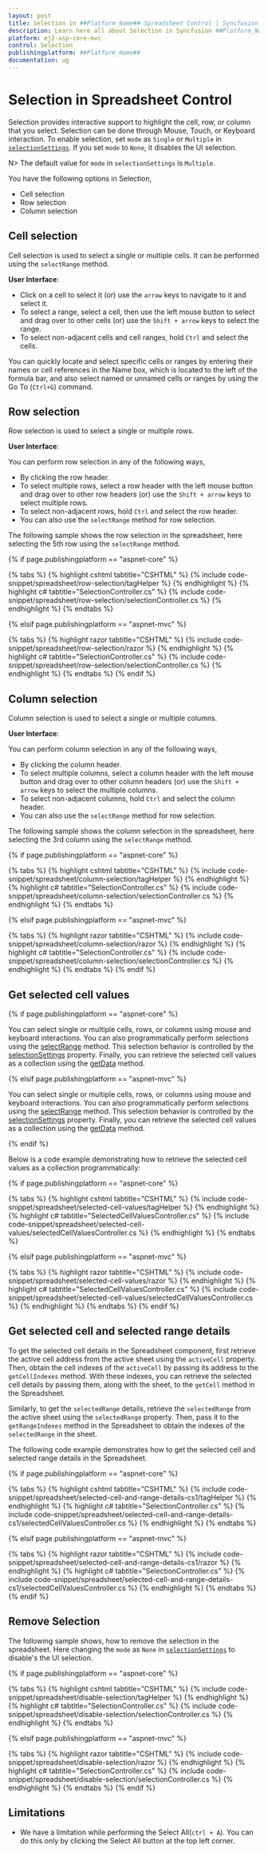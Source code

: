 ```yaml
---
layout: post
title: Selection in ##Platform_Name## Spreadsheet Control | Syncfusion
description: Learn here all about Selection in Syncfusion ##Platform_Name## Spreadsheet component of Syncfusion Essential JS 2 and more.
platform: ej2-asp-core-mvc
control: Selection
publishingplatform: ##Platform_Name##
documentation: ug
---
```



# Selection in Spreadsheet Control

Selection provides interactive support to highlight the cell, row, or column that you select. Selection can be done through Mouse, Touch, or Keyboard interaction. To enable selection, set `mode` as `Single` or `Multiple` in [`selectionSettings`](https://help.syncfusion.com/cr/aspnetcore-js2/Syncfusion.EJ2.Spreadsheet.Spreadsheet.html#Syncfusion_EJ2_Spreadsheet_Spreadsheet_SelectionSettings). If you set `mode` to `None`, it disables the UI selection.

N> The default value for `mode` in  `selectionSettings` is `Multiple`.

You have the following options in Selection,

* Cell selection
* Row selection
* Column selection

## Cell selection

Cell selection is used to select a single or multiple cells. It can be performed using the `selectRange` method.

**User Interface**:

* Click on a cell to select it (or) use the `arrow` keys to navigate to it and select it.
* To select a range, select a cell, then use the left mouse button to select and drag over to other cells (or) use the `Shift + arrow` keys to select the range.
* To select non-adjacent cells and cell ranges, hold `Ctrl` and select the cells.

You can quickly locate and select specific cells or ranges by entering their names or cell references in the Name box, which is located to the left of the formula bar, and also select named or unnamed cells or ranges by using the Go To (`Ctrl+G`) command.

## Row selection

Row selection is used to select a single or multiple rows.

**User Interface**:

You can perform row selection in any of the following ways,

* By clicking the row header.
* To select multiple rows, select a row header with the left mouse button and drag over to other row headers (or) use the `Shift + arrow` keys to select multiple rows.
* To select non-adjacent rows, hold `Ctrl` and select the row header.
* You can also use the `selectRange` method for row selection.

The following sample shows the row selection in the spreadsheet, here selecting the 5th row using the `selectRange` method.

{% if page.publishingplatform == "aspnet-core" %}

{% tabs %}
{% highlight cshtml tabtitle="CSHTML" %}
{% include code-snippet/spreadsheet/row-selection/tagHelper %}
{% endhighlight %}
{% highlight c# tabtitle="SelectionController.cs" %}
{% include code-snippet/spreadsheet/row-selection/selectionController.cs %}
{% endhighlight %}
{% endtabs %}

{% elsif page.publishingplatform == "aspnet-mvc" %}

{% tabs %}
{% highlight razor tabtitle="CSHTML" %}
{% include code-snippet/spreadsheet/row-selection/razor %}
{% endhighlight %}
{% highlight c# tabtitle="SelectionController.cs" %}
{% include code-snippet/spreadsheet/row-selection/selectionController.cs %}
{% endhighlight %}
{% endtabs %}
{% endif %}



## Column selection

Column selection is used to select a single or multiple columns.

**User Interface**:

You can perform column selection in any of the following ways,

* By clicking the column header.
* To select multiple columns, select a column header with the left mouse button and drag over to other column headers (or) use the `Shift + arrow` keys to select the multiple columns.
* To select non-adjacent columns, hold `Ctrl` and select the column header.
* You can also use the `selectRange` method for row selection.

The following sample shows the column selection in the spreadsheet, here selecting the 3rd column using  the `selectRange` method.

{% if page.publishingplatform == "aspnet-core" %}

{% tabs %}
{% highlight cshtml tabtitle="CSHTML" %}
{% include code-snippet/spreadsheet/column-selection/tagHelper %}
{% endhighlight %}
{% highlight c# tabtitle="SelectionController.cs" %}
{% include code-snippet/spreadsheet/column-selection/selectionController.cs %}
{% endhighlight %}
{% endtabs %}

{% elsif page.publishingplatform == "aspnet-mvc" %}

{% tabs %}
{% highlight razor tabtitle="CSHTML" %}
{% include code-snippet/spreadsheet/column-selection/razor %}
{% endhighlight %}
{% highlight c# tabtitle="SelectionController.cs" %}
{% include code-snippet/spreadsheet/column-selection/selectionController.cs %}
{% endhighlight %}
{% endtabs %}
{% endif %}

## Get selected cell values

{% if page.publishingplatform == "aspnet-core" %}

You can select single or multiple cells, rows, or columns using mouse and keyboard interactions. You can also programmatically perform selections using the [selectRange](https://helpej2.syncfusion.com/documentation/api/spreadsheet/#selectrange) method. This selection behavior is controlled by the [selectionSettings](https://help.syncfusion.com/cr/aspnetcore-js2/Syncfusion.EJ2.Spreadsheet.Spreadsheet.html#Syncfusion_EJ2_Spreadsheet_Spreadsheet_SelectionSettings) property. Finally, you can retrieve the selected cell values as a collection using the [getData](https://helpej2.syncfusion.com/documentation/api/spreadsheet/#getdata) method.

{% elsif page.publishingplatform == "aspnet-mvc" %}

You can select single or multiple cells, rows, or columns using mouse and keyboard interactions. You can also programmatically perform selections using the [selectRange](https://helpej2.syncfusion.com/documentation/api/spreadsheet/#selectrange) method. This selection behavior is controlled by the [selectionSettings](https://help.syncfusion.com/cr/aspnetmvc-js2/Syncfusion.EJ2.Spreadsheet.Spreadsheet.html#Syncfusion_EJ2_Spreadsheet_Spreadsheet_SelectionSettings) property. Finally, you can retrieve the selected cell values as a collection using the [getData](https://helpej2.syncfusion.com/documentation/api/spreadsheet/#getdata) method.

{% endif %}

Below is a code example demonstrating how to retrieve the selected cell values as a collection programmatically:

{% if page.publishingplatform == "aspnet-core" %}

{% tabs %}
{% highlight cshtml tabtitle="CSHTML" %}
{% include code-snippet/spreadsheet/selected-cell-values/tagHelper %}
{% endhighlight %}
{% highlight c# tabtitle="SelectedCellValuesController.cs" %}
{% include code-snippet/spreadsheet/selected-cell-values/selectedCellValuesController.cs %}
{% endhighlight %}
{% endtabs %}

{% elsif page.publishingplatform == "aspnet-mvc" %}

{% tabs %}
{% highlight razor tabtitle="CSHTML" %}
{% include code-snippet/spreadsheet/selected-cell-values/razor %}
{% endhighlight %}
{% highlight c# tabtitle="SelectedCellValuesController.cs" %}
{% include code-snippet/spreadsheet/selected-cell-values/selectedCellValuesController.cs %}
{% endhighlight %}
{% endtabs %}
{% endif %}

## Get selected cell and selected range details

To get the selected cell details in the Spreadsheet component, first retrieve the active cell address from the active sheet using the `activeCell` property. Then, obtain the cell indexes of the `activeCell` by passing its address to the `getCellIndexes` method. With these indexes, you can retrieve the selected cell details by passing them, along with the sheet, to the `getCell` method in the Spreadsheet.

Similarly, to get the `selectedRange` details, retrieve the `selectedRange` from the active sheet using the `selectedRange` property. Then, pass it to the `getRangeIndexes` method in the Spreadsheet to obtain the indexes of the `selectedRange` in the sheet.

The following code example demonstrates how to get the selected cell and selected range details in the Spreadsheet.

{% if page.publishingplatform == "aspnet-core" %}

{% tabs %}
{% highlight cshtml tabtitle="CSHTML" %}
{% include code-snippet/spreadsheet/selected-cell-and-range-details-cs1/tagHelper %}
{% endhighlight %}
{% highlight c# tabtitle="SelectionController.cs" %}
{% include code-snippet/spreadsheet/selected-cell-and-range-details-cs1/selectedCellValuesController.cs %}
{% endhighlight %}
{% endtabs %}

{% elsif page.publishingplatform == "aspnet-mvc" %}

{% tabs %}
{% highlight razor tabtitle="CSHTML" %}
{% include code-snippet/spreadsheet/selected-cell-and-range-details-cs1/razor %}
{% endhighlight %}
{% highlight c# tabtitle="SelectionController.cs" %}
{% include code-snippet/spreadsheet/selected-cell-and-range-details-cs1/selectedCellValuesController.cs %}
{% endhighlight %}
{% endtabs %}
{% endif %}

## Remove Selection

The following sample shows, how to remove the selection in the spreadsheet. Here changing the `mode` as `None` in [`selectionSettings`](https://help.syncfusion.com/cr/aspnetcore-js2/Syncfusion.EJ2.Spreadsheet.Spreadsheet.html#Syncfusion_EJ2_Spreadsheet_Spreadsheet_SelectionSettings) to disable's the UI selection.

{% if page.publishingplatform == "aspnet-core" %}

{% tabs %}
{% highlight cshtml tabtitle="CSHTML" %}
{% include code-snippet/spreadsheet/disable-selection/tagHelper %}
{% endhighlight %}
{% highlight c# tabtitle="SelectionController.cs" %}
{% include code-snippet/spreadsheet/disable-selection/selectionController.cs %}
{% endhighlight %}
{% endtabs %}

{% elsif page.publishingplatform == "aspnet-mvc" %}

{% tabs %}
{% highlight razor tabtitle="CSHTML" %}
{% include code-snippet/spreadsheet/disable-selection/razor %}
{% endhighlight %}
{% highlight c# tabtitle="SelectionController.cs" %}
{% include code-snippet/spreadsheet/disable-selection/selectionController.cs %}
{% endhighlight %}
{% endtabs %}
{% endif %}



## Limitations

* We have a limitation while performing the Select All(`ctrl + A`). You can do this only by clicking the Select All button at the top left corner.